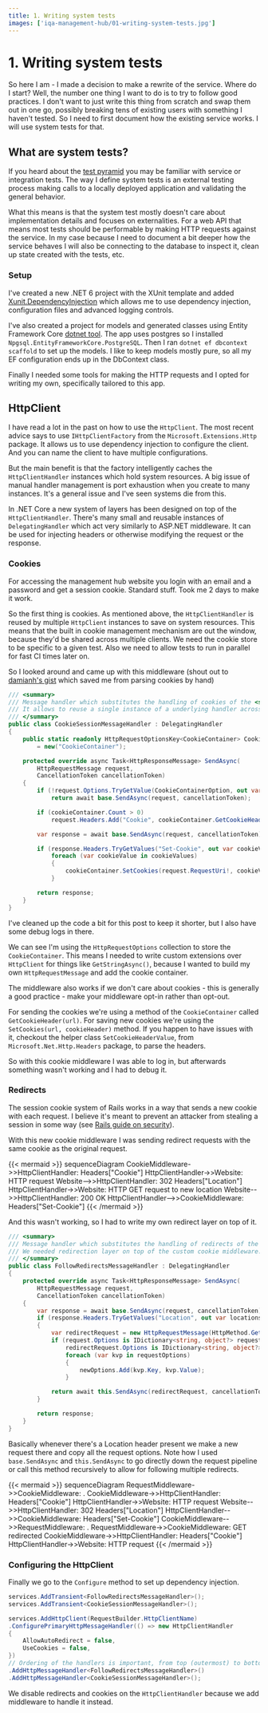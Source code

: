 ```yaml
---
title: 1. Writing system tests
images: ['iqa-management-hub/01-writing-system-tests.jpg']
---
```


# 1. Writing system tests

So here I am - I made a decision to make a rewrite of the service.
Where do I start? Well, the number one thing I want to do is to try to follow good practices.
I don't want to just write this thing from scratch and swap them out in one go, possibly breaking tens of existing users with something I haven't tested.
So I need to first document how the existing service works.
I will use system tests for that.

## What are system tests?

If you heard about the [test pyramid](https://martinfowler.com/articles/practical-test-pyramid.html)
you may be familiar with service or integration tests.
The way I define system tests is an external testing process making calls to a locally deployed application and validating the general behavior.

What this means is that the system test mostly doesn't care about implementation details and focuses on externalities.
For a web API that means most tests should be performable by making HTTP requests against the service.
In my case because I need to document a bit deeper how the service behaves I will also be connecting to the database to inspect it, clean up state created with the tests, etc.

### Setup
I've created a new .NET 6 project with the XUnit template and added [Xunit.DependencyInjection](https://github.com/pengweiqhca/Xunit.DependencyInjection)
which allows me to use dependency injection, configuration files and advanced logging controls.

I've also created a project for models and generated classes using Entity Framework Core [dotnet tool](https://learn.microsoft.com/en-us/ef/core/cli/dotnet).
The app uses postgres so I installed `Npgsql.EntityFrameworkCore.PostgreSQL`.
Then I ran `dotnet ef dbcontext scaffold` to set up the models.
I like to keep models mostly pure, so all my EF configuration ends up in the DbContext class.

Finally I needed some tools for making the HTTP requests and I opted for writing my own, specifically tailored to this app.

## HttpClient
I have read a lot in the past on how to use the `HttpClient`.
The most recent advice says to use `IHttpClientFactory` from the `Microsoft.Extensions.Http` package.
It allows us to use dependency injection to configure the client.
And you can name the client to have multiple configurations.

But the main benefit is that the factory intelligently caches the `HttpClientHandler` instances which hold system resources.
A big issue of manual handler management is port exhaustion when you create to many instances.
It's a general issue and I've seen systems die from this.

In .NET Core a new system of layers has been designed on top of the `HttpClientHandler`.
There's many small and reusable instances of `DelegatingHandler` which act very similarly to ASP.NET middleware.
It can be used for injecting headers or otherwise modifying the request or the response.

### Cookies
For accessing the management hub website you login with an email and a password and get a session cookie.
Standard stuff. Took me 2 days to make it work.

So the first thing is cookies.
As mentioned above, the `HttpClientHandler` is reused by multiple `HttpClient` instances to save on system resources.
This means that the built in cookie management mechanism are out the window, because they'd be shared across multiple clients.
We need the cookie store to be specific to a given test.
Also we need to allow tests to run in parallel for fast CI times later on.

So I looked around and came up with this middleware
(shout out to [damianh's gist](https://gist.github.com/damianh/038195c1ab0c5013ad3883d7e3c59d99) which saved me from parsing cookies by hand)

```csharp
/// <summary>
/// Message handler which substitutes the handling of cookies of the <see cref="HttpClientHandler"/>.
/// It allows to reuse a single instance of a underlying handler across multiple cookie sessions.
/// </summary>
public class CookieSessionMessageHandler : DelegatingHandler
{
	public static readonly HttpRequestOptionsKey<CookieContainer> CookieContainerOption
        = new("CookieContainer");

	protected override async Task<HttpResponseMessage> SendAsync(
        HttpRequestMessage request,
        CancellationToken cancellationToken)
	{
		if (!request.Options.TryGetValue(CookieContainerOption, out var cookieContainer))
		    return await base.SendAsync(request, cancellationToken);

        if (cookieContainer.Count > 0)
            request.Headers.Add("Cookie", cookieContainer.GetCookieHeader(request.RequestUri!));

        var response = await base.SendAsync(request, cancellationToken);

        if (response.Headers.TryGetValues("Set-Cookie", out var cookieValues))
            foreach (var cookieValue in cookieValues)
            {
                cookieContainer.SetCookies(request.RequestUri!, cookieValue);
            }

        return response;
	}
}
```

I've cleaned up the code a bit for this post to keep it shorter, but I also have some debug logs in there.

We can see I'm using the `HttpRequestOptions` collection to store the `CookieContainer`.
This means I needed to write custom extensions over `HttpClient` for things like `GetStringAsync()`,
because I wanted to build my own `HttpRequestMessage` and add the cookie container.

The middleware also works if we don't care about cookies - this is generally a good practice -
make your middleware opt-in rather than opt-out.

For sending the cookies we're using a method of the `CookieContainer` called `GetCookieHeader(url)`.
For saving new cookies we're using the `SetCookies(url, cookieHeader)` method.
If you happen to have issues with it, checkout the helper class `SetCookieHeaderValue`, from `Microsoft.Net.Http.Headers` package, to parse the headers.

So with this cookie middleware I was able to log in, but afterwards something wasn't working and I had to debug it.

### Redirects
The session cookie system of Rails works in a way that sends a new cookie with each request.
I believe it's meant to prevent an attacker from stealing a session in some way (see [Rails guide on security](https://guides.rubyonrails.org/security.html#sessions)).

With this new cookie middleware I was sending redirect requests with the same cookie as the original request.

{{< mermaid >}}
sequenceDiagram
    CookieMiddleware->>HttpClientHandler: Headers["Cookie"]
    HttpClientHandler->>Website: HTTP request
    Website-->>HttpClientHandler: 302 Headers["Location"]
    HttpClientHandler->>Website: HTTP GET request to new location
    Website-->>HttpClientHandler: 200 OK
    HttpClientHandler-->>CookieMiddleware: Headers["Set-Cookie"]
{{< /mermaid >}}

And this wasn't working, so I had to write my own redirect layer on top of it.

```csharp
/// <summary>
/// Message handler which substitutes the handling of redirects of the <see cref="HttpClientHandler"/>.
/// We needed redirection layer on top of the custom cookie middleware.
/// </summary> 
public class FollowRedirectsMessageHandler : DelegatingHandler
{
	protected override async Task<HttpResponseMessage> SendAsync(
        HttpRequestMessage request,
        CancellationToken cancellationToken)
	{
		var response = await base.SendAsync(request, cancellationToken);
		if (response.Headers.TryGetValues("Location", out var locations))
		{
			var redirectRequest = new HttpRequestMessage(HttpMethod.Get, locations.First());
			if (request.Options is IDictionary<string, object?> requestOptions &&
			    redirectRequest.Options is IDictionary<string, object?> newOptions)
                foreach (var kvp in requestOptions)
                {
                    newOptions.Add(kvp.Key, kvp.Value);
                }

			return await this.SendAsync(redirectRequest, cancellationToken);
		}

		return response;
	}
}
```

Basically whenever there's a Location header present we make a new request there and copy all the request options.
Note how I used `base.SendAsync` and `this.SendAsync` to go directly down the request pipeline or call this method recursively to allow for following multiple redirects.

{{< mermaid >}}
sequenceDiagram
    RequestMiddleware->>CookieMiddleware: .
    CookieMiddleware->>HttpClientHandler: Headers["Cookie"]
    HttpClientHandler->>Website: HTTP request
    Website-->>HttpClientHandler: 302 Headers["Location"]
    HttpClientHandler-->>CookieMiddleware: Headers["Set-Cookie"]
    CookieMiddleware-->>RequestMiddleware: .
    RequestMiddleware->>CookieMiddleware: GET redirected
    CookieMiddleware->>HttpClientHandler: Headers["Cookie"]
    HttpClientHandler->>Website: HTTP request
{{< /mermaid >}}

### Configuring the HttpClient
Finally we go to the `Configure` method to set up dependency injection.

```csharp
services.AddTransient<FollowRedirectsMessageHandler>();
services.AddTransient<CookieSessionMessageHandler>();

services.AddHttpClient(RequestBuilder.HttpClientName)
.ConfigurePrimaryHttpMessageHandler(() => new HttpClientHandler
{
    AllowAutoRedirect = false,
    UseCookies = false,
})
// Ordering of the handlers is important, from top (outermost) to bottom
.AddHttpMessageHandler<FollowRedirectsMessageHandler>()
.AddHttpMessageHandler<CookieSessionMessageHandler>();
```

We disable redirects and cookies on the `HttpClientHandler` because we add middleware to handle it instead.
